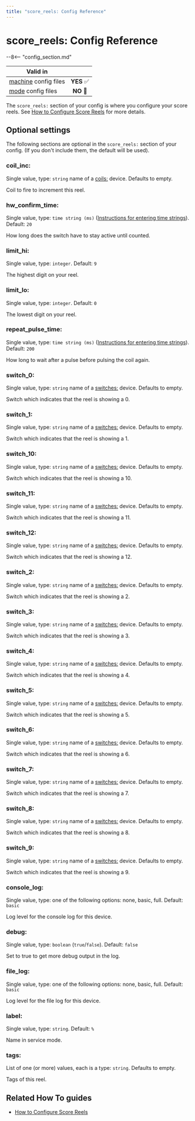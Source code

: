 ```yaml
---
title: "score_reels: Config Reference"
---
```


# score_reels: Config Reference

--8<-- "config_section.md"

| Valid in | |
|-----|:----:|
|[machine](instructions/machine_config.md) config files |**YES** :white_check_mark:|
|[mode](instructions/mode_config.md) config files|**NO** :no_entry_sign:|

The `score_reels:` section of your config is where you configure your
score reels. See [How to Configure Score Reels](../mechs/score_reels.md) for more details.

## Optional settings

The following sections are optional in the `score_reels:` section of
your config. (If you don't include them, the default will be used).

### coil_inc:

Single value, type: `string` name of a [coils:](coils.md) device. Defaults to empty.

Coil to fire to increment this reel.

### hw_confirm_time:

Single value, type: `time string (ms)`
([Instructions for entering time strings](instructions/time_strings.md)). Default: `20`

How long does the switch have to stay active until counted.

### limit_hi:

Single value, type: `integer`. Default: `9`

The highest digit on your reel.

### limit_lo:

Single value, type: `integer`. Default: `0`

The lowest digit on your reel.

### repeat_pulse_time:

Single value, type: `time string (ms)`
([Instructions for entering time strings](instructions/time_strings.md)). Default: `200`

How long to wait after a pulse before pulsing the coil again.

### switch_0:

Single value, type: `string` name of a
[switches:](switches.md) device. Defaults to
empty.

Switch which indicates that the reel is showing a 0.

### switch_1:

Single value, type: `string` name of a
[switches:](switches.md) device. Defaults to
empty.

Switch which indicates that the reel is showing a 1.

### switch_10:

Single value, type: `string` name of a
[switches:](switches.md) device. Defaults to
empty.

Switch which indicates that the reel is showing a 10.

### switch_11:

Single value, type: `string` name of a
[switches:](switches.md) device. Defaults to
empty.

Switch which indicates that the reel is showing a 11.

### switch_12:

Single value, type: `string` name of a
[switches:](switches.md) device. Defaults to
empty.

Switch which indicates that the reel is showing a 12.

### switch_2:

Single value, type: `string` name of a
[switches:](switches.md) device. Defaults to
empty.

Switch which indicates that the reel is showing a 2.

### switch_3:

Single value, type: `string` name of a
[switches:](switches.md) device. Defaults to
empty.

Switch which indicates that the reel is showing a 3.

### switch_4:

Single value, type: `string` name of a
[switches:](switches.md) device. Defaults to
empty.

Switch which indicates that the reel is showing a 4.

### switch_5:

Single value, type: `string` name of a
[switches:](switches.md) device. Defaults to
empty.

Switch which indicates that the reel is showing a 5.

### switch_6:

Single value, type: `string` name of a
[switches:](switches.md) device. Defaults to
empty.

Switch which indicates that the reel is showing a 6.

### switch_7:

Single value, type: `string` name of a
[switches:](switches.md) device. Defaults to
empty.

Switch which indicates that the reel is showing a 7.

### switch_8:

Single value, type: `string` name of a
[switches:](switches.md) device. Defaults to
empty.

Switch which indicates that the reel is showing a 8.

### switch_9:

Single value, type: `string` name of a
[switches:](switches.md) device. Defaults to
empty.

Switch which indicates that the reel is showing a 9.

### console_log:

Single value, type: one of the following options: none, basic, full.
Default: `basic`

Log level for the console log for this device.

### debug:

Single value, type: `boolean` (`true`/`false`). Default: `false`

Set to true to get more debug output in the log.

### file_log:

Single value, type: one of the following options: none, basic, full.
Default: `basic`

Log level for the file log for this device.

### label:

Single value, type: `string`. Default: `%`

Name in service mode.

### tags:

List of one (or more) values, each is a type: `string`. Defaults to
empty.

Tags of this reel.

## Related How To guides

* [How to Configure Score Reels](../mechs/score_reels.md)
